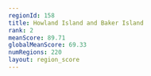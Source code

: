 ```yaml
---
regionId: 158
title: Howland Island and Baker Island
rank: 2
meanScore: 89.71
globalMeanScore: 69.33
numRegions: 220
layout: region_score
---
```

